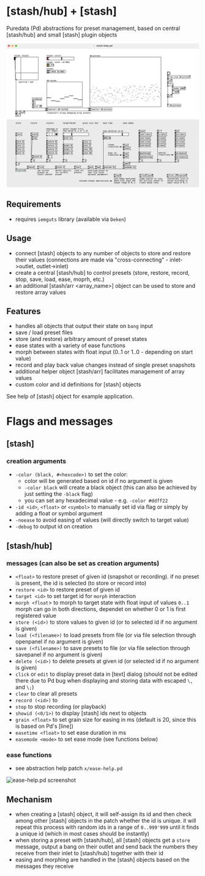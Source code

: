 # [stash/hub] + [stash]
Puredata (Pd) abstractions for preset management, based on central [stash/hub] and small [stash] plugin objects

![stash-help.pd screenshot](stash-help.pd.png)

## Requirements
* requires `iemguts` library (available via `Deken`)

## Usage
* connect [stash] objects to any number of objects to store and restore their values (connections are made via "cross-connecting" - inlet->outlet, outlet->inlet)
* create a central [stash/hub] to control presets (store, restore, record, stop, save, load, ease, moprh, etc.)
* an additional [stash/arr <array_name>] object can be used to store and restore array values

## Features
* handles all objects that output their state on `bang` input
* save / load preset files
* store (and restore) arbitrary amount of preset states
* ease states with a variety of ease functions
* morph between states with float input (0..1 or 1..0 - depending on start value)
* record and play back value changes instead of single preset snapshots
* additional helper object [stash/arr] facilitates management of array values
* custom color and id definitions for [stash] objects

See help of [stash] object for example application.

# Flags and messages
## [stash]
### creation arguments
* `-color (black, #<hexcode>)` to set the color:
  * color will be generated based on id if no argument is given
  * `-color black` will create a black object (this can also be achieved by just setting the `-black` flag)
  * you can set any hexadecimal value - e.g. `-color #ddff22`
* `-id <id>`, `<float>` or `<symbol>` to manually set id via flag or simply by adding a float or symbol argument
* `-noease` to avoid easing of values (will directly switch to target value)
* `-debug` to output id on creation

## [stash/hub]
### messages (can also be set as creation arguments)
* `<float>` to restore preset of given id (snapshot or recording). if no preset is present, the id is selected (to store or record into)
* `restore <id>` to restore preset of given id
* `target <id>` to set target id for `morph` interaction
* `morph <float`> to morph to target state with float input of values `0..1` morph can go in both directions, dependet on whether 0 or 1 is first registered value
* `store (<id>)` to store values to given id (or to selected id if no argument is given)
* `load (<filename>)` to load presets from file (or via file selection through openpanel if no argument is given)
* `save (<filename>)` to save presets to file (or via file selection through savepanel if no argument is given)
* `delete (<id>)` to delete presets at given id (or selected id if no argument is given)
* `click` or `edit` to display preset data in [text] dialog (should not be edited there due to Pd bug when displaying and storing data with escaped `\,` and `\;`)
* `clear` to clear all presets
* `record (<id>)` to
* `stop` to stop recording (or playback)
* `showid (<0/1>)` to display [stash] ids next to objects
* `grain <float>` to set grain size for easing in ms (default is 20, since this is based on Pd's [line])
* `easetime <float>` to set ease duration in ms
* `easemode <mode>` to set ease mode (see functions below)

### ease functions
* see abstraction help patch `x/ease-help.pd`

![ease-help.pd screenshot](ease-help.pd.png)

## Mechanism
* when creating a [stash] object, it will self-assign its id and then check among other [stash] objects in the patch whether the id is unique. it will repeat this process with random ids in a range of `0..999'999` until it finds a unique id (which in most cases should be instantly)
* when storing a preset with [stash/hub], all [stash] objects get a `store` message, output a bang on their outlet and send back the numbers they receive from their inlet to [stash/hub] together with their id
* easing and morphing are handled in the [stash] objects based on the messages they receive
